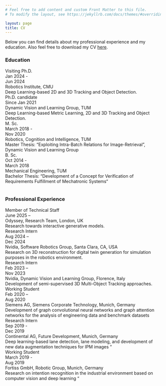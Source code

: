 ```yaml
---
# Feel free to add content and custom Front Matter to this file.
# To modify the layout, see https://jekyllrb.com/docs/themes/#overriding-theme-defaults

layout: page
title: CV
---
```


Below you can find details about my professional experience and my education. Also feel free to download my CV [here](https://drive.google.com/file/d/1A1lI-0lmryJZLNXaDNXpf4MF0q2Q2dsA/view?usp=sharing).

### Education 
<div class="wrapper">
    <div class="grid-item"><div class="sub_head">Visiting Ph.D.</div><div class="block_text">  Jan 2024 - <br/> Jun 2024</div></div>
    <div class="grid-item block_text "> <div class="sub_head_gray">Robotics Institute, CMU </div> Deep Learning-based 2D and 3D Tracking and Object Detection.</div>
    <div class="grid-item"><div class="sub_head">Ph.D. candidate</div><div class="block_text">  Since Jan 2021</div></div>
    <div class="grid-item block_text "> <div class="sub_head_gray">Dynamic Vision and Learning Group, TUM </div> Deep Learning-based Metric Learning, 2D and 3D Tracking and Object Detection.</div>
    <div class="grid-item"><div class="sub_head">M. Sc.</div><div class="block_text">  March 2018 - <br/> Nov 2020</div></div>
    <div class="grid-item block_text "> <div class="sub_head_gray">Robotics, Cognition and Intelligence, TUM  </div> Master Thesis: “Exploiting Intra-Batch Relations for Image-Retrieval”, Dynamic Vision and Learning Group </div>
    <div class="grid-item"><div class="sub_head">B. Sc.</div><div class="block_text">  Oct 2014 - <br/> March 2018</div></div>
    <div class="grid-item block_text "> <div class="sub_head_gray">Mechanical Engineering, TUM </div> Bachelor Thesis: “Development of a Concept for Verification of Requirements Fulfillment of Mechatronic Systems“ </div>
</div>
<br/>


### Professional Experience

<div class="wrapper">
    <div class="grid-item"><div class="sub_head">Member of Technical Staff</div><div class="block_text">  June 2025 – <br/> </div></div>
   <div class="grid-item block_text "> <div class="sub_head_gray">Odyssey, Research Team, London, UK </div> Research towards interactive generative models.</div>
    <div class="grid-item"><div class="sub_head">Research Intern</div><div class="block_text">  Aug 2024 – <br/> Dec 2024 </div></div>
    <div class="grid-item block_text "> <div class="sub_head_gray">Nvidia, Software Robotics Group, Santa Clara, CA, USA</div> Research on 3D reconstruction for digital twin generation for simulation purposes in the robotics environment.</div>
    <div class="grid-item"><div class="sub_head">Research Intern</div><div class="block_text">  Feb 2023 – <br/> Nov 2023</div></div>
    <div class="grid-item block_text "> <div class="sub_head_gray">Nvidia, Dynamic Vision and Learning Group, Florence, Italy</div> Development of semi-supervised 3D Multi-Object Tracking approaches.</div>
    <div class="grid-item"><div class="sub_head">Working Student</div><div class="block_text"> Feb 2020 –  <br/> Aug 2020</div></div>
    <div class="grid-item block_text "> <div class="sub_head_gray">Siemens AG, Siemens Corporate Technology, Munich, Germany  </div> Development of graph convolutional neural networks and graph attention networks for the analysis of engineering data and benchmark datasets </div>
    <div class="grid-item"><div class="sub_head">Research Intern</div><div class="block_text">  Sep 2019 - <br/> Dec 2019</div></div>
    <div class="grid-item block_text "> <div class="sub_head_gray">Continental AG, Future Development, Munich, Germany </div> Deep learning-based lane detection, lane modeling, and development of new data augmentation techniques for IPM images “ </div>
    <div class="grid-item"><div class="sub_head">Working Student</div><div class="block_text">  March 2019 - <br/> Aug 2019</div></div>
    <div class="grid-item block_text "> <div class="sub_head_gray"> Fortiss GmbH, Robotic Group, Munich, Germany </div> Research on intention recognition in the industrial environment based on computer vision and deep learning “ </div>
</div>
<br/>


